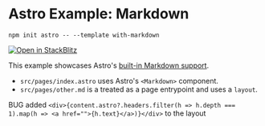 # Astro Example: Markdown

```
npm init astro -- --template with-markdown
```

[![Open in StackBlitz](https://developer.stackblitz.com/img/open_in_stackblitz.svg)](https://stackblitz.com/github/withastro/astro/tree/latest/examples/with-markdown)

This example showcases Astro's [built-in Markdown support](../../docs/markdown.md).

- `src/pages/index.astro` uses Astro's `<Markdown>` component.
- `src/pages/other.md` is a treated as a page entrypoint and uses a `layout`.


BUG
added `<div>{content.astro?.headers.filter(h => h.depth === 1).map(h => <a href="">{h.text}</a>)}</div>` to the layout
